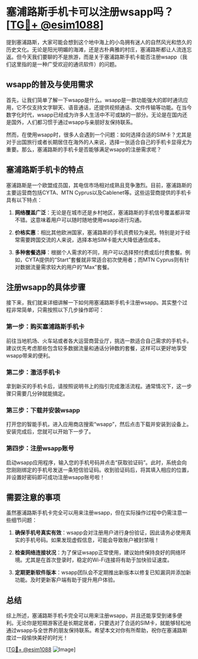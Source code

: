 # 塞浦路斯手机卡可以注册wsapp吗？[[TG💪+ @esim1088](https://t.me/s/esim1088)]

提到塞浦路斯，大家可能会想到这个地中海上的小岛拥有迷人的自然风光和悠久的历史文化。无论是阳光明媚的海滩，还是古朴典雅的村庄，塞浦路斯都让人流连忘返。但今天我们要聊的不是旅游，而是关于塞浦路斯手机卡能否注册wsapp（我们这里指的是一种广受欢迎的通讯软件）的问题。

## wsapp的普及与使用需求

首先，让我们简单了解一下wsapp是什么。wsapp是一款功能强大的即时通讯应用，它不仅支持文字聊天、语音通话，还提供视频通话、文件传输等功能。在当今数字化时代，wsapp已经成为许多人生活中不可或缺的一部分。无论是在国内还是国外，人们都习惯于通过wsapp与亲朋好友保持联系。

然而，在使用wsapp时，很多人会遇到一个问题：如何选择合适的SIM卡？尤其是对于出国旅行或者长期居住在海外的人来说，选择一张适合自己的手机卡显得尤为重要。那么，塞浦路斯的手机卡是否能够满足wsapp的注册需求呢？

## 塞浦路斯手机卡的特点

塞浦路斯是一个欧盟成员国，其电信市场相对成熟且竞争激烈。目前，塞浦路斯的主要运营商包括CYTA、MTN Cyprus以及Cablenet等。这些运营商提供的手机卡具有以下特点：

1. **网络覆盖广泛**：无论是在城市还是乡村地区，塞浦路斯的手机信号覆盖都非常不错。这意味着用户可以随时随地使用wsapp进行沟通。
   
2. **价格实惠**：相比其他欧洲国家，塞浦路斯的手机资费较为亲民。特别是对于经常需要跨国交流的人来说，选择本地SIM卡能大大降低通信成本。

3. **多种套餐选择**：根据个人需求的不同，用户可以选择预付费或后付费套餐。例如，CYTA提供的“Start”套餐就非常适合初次使用者；而MTN Cyprus则有针对数据流量需求较大的用户的“Max”套餐。

## 注册wsapp的具体步骤

接下来，我们就来详细讲解一下如何用塞浦路斯手机卡注册wsapp。其实整个过程非常简单，只需按照以下几步操作即可：

### 第一步：购买塞浦路斯手机卡

前往当地机场、火车站或者各大运营商营业厅，挑选一款适合自己需求的手机卡。建议优先考虑那些包含较多数据流量和通话分钟数的套餐，这样可以更好地享受wsapp带来的便利。

### 第二步：激活手机卡

拿到新买的手机卡后，请按照说明书上的指引完成激活流程。通常情况下，这一步骤只需要几分钟就能搞定。

### 第三步：下载并安装wsapp

打开您的智能手机，进入应用商店搜索“wsapp”，然后点击下载并安装到设备上。安装完成后，您就可以开始下一步了。

### 第四步：注册wsapp账号

启动wsapp应用程序，输入您的手机号码并点击“获取验证码”。此时，系统会向您刚刚绑定的手机号发送一条短信验证码。收到验证码后，将其填入相应的位置，并设置好密码即可成功注册wsapp账号啦！

## 需要注意的事项

虽然塞浦路斯手机卡完全可以用来注册wsapp，但在实际操作过程中仍需注意一些细节问题：

1. **确保手机号真实有效**：wsapp会对注册用户进行身份验证，因此请务必使用真实的手机号码。如果发现虚假信息，可能会导致账户被封禁哦！

2. **检查网络连接状况**：为了保证wsapp正常使用，建议始终保持良好的网络环境。尤其是在首次登录时，稳定的Wi-Fi连接将有助于加快验证速度。

3. **定期更新软件版本**：wsapp团队会不定期推出新版本以修复已知漏洞并添加新功能。及时更新客户端有助于提升用户体验。

## 总结

综上所述，塞浦路斯手机卡完全可以用来注册wsapp，并且还能享受到诸多便利。无论你是短期游客还是长期定居者，只要选对了合适的SIM卡，就能够轻松地通过wsapp与全世界的朋友保持联系。希望本文对你有所帮助，祝你在塞浦路斯度过一段愉快美好的时光！

[[TG💪+ @esim1088](https://t.me/s/esim1088) ![Image](https://i.postimg.cc/4NQfJmqS/Snipaste-2025-05-13-00-14-12.png)]